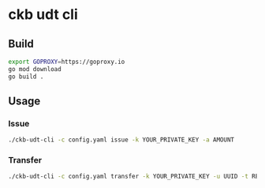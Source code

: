 ckb udt cli
===========

## Build

```bash
export GOPROXY=https://goproxy.io
go mod download
go build .
```

## Usage

### Issue

```bash
./ckb-udt-cli -c config.yaml issue -k YOUR_PRIVATE_KEY -a AMOUNT
```

### Transfer

```bash
./ckb-udt-cli -c config.yaml transfer -k YOUR_PRIVATE_KEY -u UUID -t RECIPIENT_ADDRESS -a AMOUNT
```

